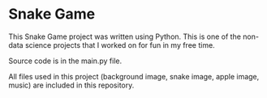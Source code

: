 # Snake Game
This Snake Game project was written using Python. This is one of the non-data science projects that I worked on for fun in my free time.

Source code is in the main.py file.

All files used in this project (background image, snake image, apple image, music) are included in this repository. 
